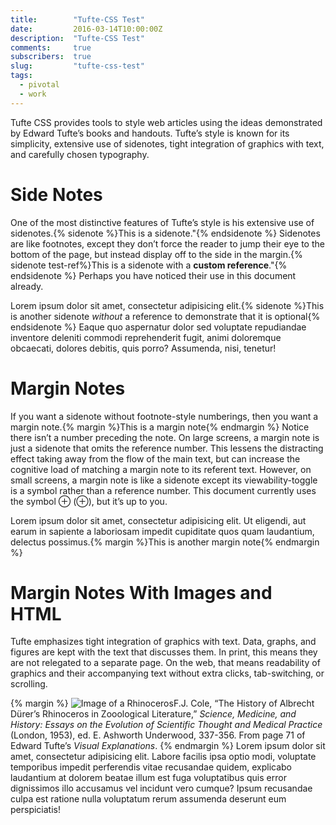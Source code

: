 ```yaml
---
title:        "Tufte-CSS Test"
date:         2016-03-14T10:00:00Z
description:  "Tufte-CSS Test"
comments:     true
subscribers:  true
slug:         "tufte-css-test"
tags:
  - pivotal
  - work
---
```


Tufte CSS provides tools to style web articles using the ideas demonstrated by Edward Tufte’s books and handouts. Tufte’s style is known for its simplicity, extensive use of sidenotes, tight integration of graphics with text, and carefully chosen typography.

# Side Notes

One of the most distinctive features of Tufte’s style is his extensive use of sidenotes.{% sidenote %}This is a sidenote."{% endsidenote %} Sidenotes are like footnotes, except they don’t force the reader to jump their eye to the bottom of the page, but instead display off to the side in the margin.{% sidenote test-ref%}This is a sidenote with a **custom reference**."{% endsidenote %} Perhaps you have noticed their use in this document already.

Lorem ipsum dolor sit amet, consectetur adipisicing elit.{% sidenote %}This is another sidenote *without* a reference to demonstrate that it is optional{% endsidenote %} Eaque quo aspernatur dolor sed voluptate repudiandae inventore deleniti commodi reprehenderit fugit, animi doloremque obcaecati, dolores debitis, quis porro? Assumenda, nisi, tenetur!

# Margin Notes

If you want a sidenote without footnote-style numberings, then you want a margin note.{% margin %}This is a margin note{% endmargin %} Notice there isn’t a number preceding the note. On large screens, a margin note is just a sidenote that omits the reference number. This lessens the distracting effect taking away from the flow of the main text, but can increase the cognitive load of matching a margin note to its referent text. However, on small screens, a margin note is like a sidenote except its viewability-toggle is a symbol rather than a reference number. This document currently uses the symbol ⊕ (&#8853;), but it’s up to you.

Lorem ipsum dolor sit amet, consectetur adipisicing elit. Ut eligendi, aut earum in sapiente a laboriosam impedit cupiditate quos quam laudantium, delectus possimus.{% margin %}This is another margin note{% endmargin %}

# Margin Notes With Images and HTML

Tufte emphasizes tight integration of graphics with text. Data, graphs, and figures are kept with the text that discusses them. In print, this means they are not relegated to a separate page. On the web, that means readability of graphics and their accompanying text without extra clicks, tab-switching, or scrolling.

{% margin %}
<img src="https://edwardtufte.github.io/tufte-css/img/rhino.png" alt="Image of a Rhinoceros"/>F.J. Cole, “The History of Albrecht Dürer’s Rhinoceros in Zooological Literature,” <em>Science, Medicine, and History: Essays on the Evolution of Scientific Thought and Medical Practice</em> (London, 1953), ed. E. Ashworth Underwood, 337-356. From page 71 of Edward Tufte’s <em>Visual Explanations</em>.
{% endmargin %}
Lorem ipsum dolor sit amet, consectetur adipisicing elit. Labore facilis ipsa optio modi, voluptate temporibus impedit perferendis vitae recusandae quidem, explicabo laudantium at dolorem beatae illum est fuga voluptatibus quis error dignissimos illo accusamus vel incidunt vero cumque? Ipsum recusandae culpa est ratione nulla voluptatum rerum assumenda deserunt eum perspiciatis!
